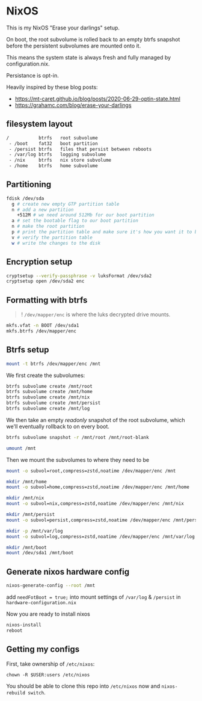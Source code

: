 # NixOS

This is my NixOS "Erase your darlings" setup.

On boot, the root subvolume is rolled back to an empty btrfs snapshot before the persistent subvolumes are mounted onto it.

This means the system state is always fresh and fully managed by configuration.nix.

Persistance is opt-in.

Heavily inspired by these blog posts:
 - https://mt-caret.github.io/blog/posts/2020-06-29-optin-state.html
 - https://grahamc.com/blog/erase-your-darlings

## filesystem layout

```sh
/           btrfs   root subvolume
 - /boot    fat32   boot partition
 - /persist btrfs   files that persist between reboots
 - /var/log btrfs   logging subvolume
 - /nix     btrfs   nix store subvolume
 - /home    btrfs   home subvolume
```

## Partitioning

```sh
fdisk /dev/sda
  g # create new empty GTP partition table
  n # add a new partition
    +512M # we need around 512Mb for our boot partition
  a # set the bootable flag to our boot partition
  n # make the root partition
  p # print the partition table and make sure it's how you want it to be
  v # verify the partition table
  w # write the changes to the disk
```

## Encryption setup

```sh
cryptsetup --verify-passphrase -v luksFormat /dev/sda2
cryptsetup open /dev/sda2 enc
```

## Formatting with btrfs

> ! `/dev/mapper/enc` is where the luks decrypted drive mounts.

```sh
mkfs.vfat -n BOOT /dev/sda1
mkfs.btrfs /dev/mapper/enc
```

## Btrfs setup

```sh
mount -t btrfs /dev/mapper/enc /mnt
```

We first create the subvolumes:

```sh
btrfs subvolume create /mnt/root
btrfs subvolume create /mnt/home
btrfs subvolume create /mnt/nix
btrfs subvolume create /mnt/persist
btrfs subvolume create /mnt/log
```

We then take an empty *readonly* snapshot of the root subvolume,
which we'll eventually rollback to on every boot.

```sh
btrfs subvolume snapshot -r /mnt/root /mnt/root-blank

umount /mnt
```

Then we mount the subvolumes to where they need to be

```sh
mount -o subvol=root,compress=zstd,noatime /dev/mapper/enc /mnt

mkdir /mnt/home
mount -o subvol=home,compress=zstd,noatime /dev/mapper/enc /mnt/home

mkdir /mnt/nix
mount -o subvol=nix,compress=zstd,noatime /dev/mapper/enc /mnt/nix

mkdir /mnt/persist
mount -o subvol=persist,compress=zstd,noatime /dev/mapper/enc /mnt/persist

mkdir -p /mnt/var/log
mount -o subvol=log,compress=zstd,noatime /dev/mapper/enc /mnt/var/log

mkdir /mnt/boot
mount /dev/sda1 /mnt/boot
```

## Generate nixos hardware config

```sh
nixos-generate-config --root /mnt
```

add `needFotBoot = true;` into mount settings of `/var/log` & `/persist` in `hardware-configuration.nix`

Now you are ready to install nixos

```sh
nixos-install
reboot
```

## Getting my configs

First, take ownership of `/etc/nixos`:

```
chown -R $USER:users /etc/nixos
```

You should be able to clone this repo into `/etc/nixos` now and `nixos-rebuild switch`.
